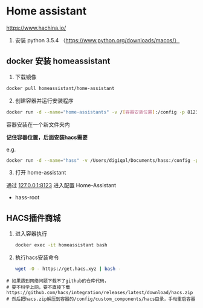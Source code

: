 # Home assistant

https://www.hachina.io/

1. 安装 python 3.5.4 （https://www.python.org/downloads/macos/）

   

## docker 安装 homeassistant

1. 下载镜像

```sh
docker pull homeassistant/home-assistant
```

2. 创建容器并运行安装程序

```sh
docker run -d --name="home-assistants" -v /[容器安装位置]:/config -p 8123:8123 homeassistant/home-assistant
```

容器安装在一个新文件夹内

**记住容器位置，后面安装hacs需要**

e.g.

```sh
docker run -d --name="hass" -v /Users/digiqal/Documents/hass:/config -p 8123:8123 homeassistant/home-assistant
```

3. 打开 home-assistant

通过 [127.0.0.1:8123](127.0.0.1:8123) 进入配置 Home-Assistant

- hass-root



## HACS插件商城

1. 进入容器执行

   ```sh
   docker exec -it homeassistant bash
   ```

2. 执行hacs安装命令

   ```sh
   wget -O - https://get.hacs.xyz | bash -
   ```

```
# 如果遇到网络问题下载不了github的仓库代码，
# 要不科学上网，要不直接下载 https://github.com/hacs/integration/releases/latest/download/hacs.zip
# 然后把hacs.zip解压到容器的/config/custom_components/hacs目录，手动重启容器
```

